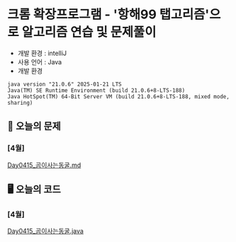 # 크롬 확장프로그램 - '항해99 탭고리즘'으로 알고리즘 연습 및 문제풀이

- 개발 환경 : intelliJ
- 사용 언어 : Java
- 개발 환경
```
java version "21.0.6" 2025-01-21 LTS
Java(TM) SE Runtime Environment (build 21.0.6+8-LTS-188)
Java HotSpot(TM) 64-Bit Server VM (build 21.0.6+8-LTS-188, mixed mode, sharing)
```

## 💾 오늘의 문제
### [4월]
[Day0415_곰이사는동굴.md](todayProblem_2504/Day0415_곰이사는동굴.md)

## 🖥️ 오늘의 코드
### [4월]
[Day0415_곰이사는동굴.java](src/todayCode_2504/Day0415_곰이사는동굴.java)
